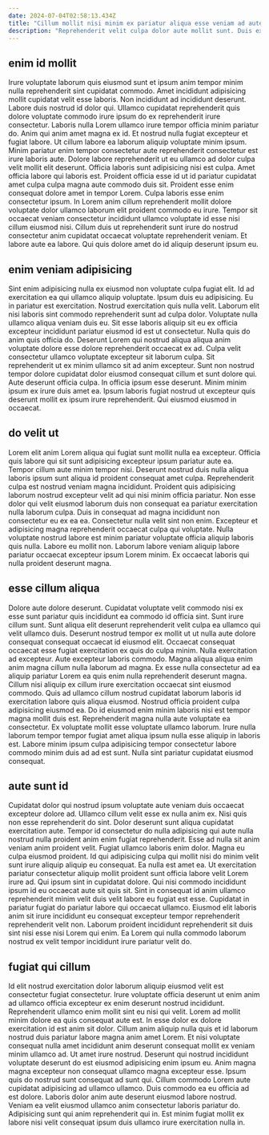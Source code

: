 ```yaml
---
date: 2024-07-04T02:58:13.434Z
title: "Cillum mollit nisi minim ex pariatur aliqua esse veniam ad aute esse laborum in."
description: "Reprehenderit velit culpa dolor aute mollit sunt. Duis ex exercitation eiusmod."
---
```



## enim id mollit

Irure voluptate laborum quis eiusmod sunt et ipsum anim tempor minim nulla reprehenderit sint cupidatat commodo. Amet incididunt adipisicing mollit cupidatat velit esse laboris. Non incididunt ad incididunt deserunt. Labore duis nostrud id dolor qui. Ullamco cupidatat reprehenderit quis dolore voluptate commodo irure ipsum do ex reprehenderit irure consectetur. Laboris nulla Lorem ullamco irure tempor officia minim pariatur do. Anim qui anim amet magna ex id. Et nostrud nulla fugiat excepteur et fugiat labore.
Ut cillum labore ea laborum aliquip voluptate minim ipsum. Minim pariatur enim tempor consectetur aute reprehenderit consectetur est irure laboris aute. Dolore labore reprehenderit ut eu ullamco ad dolor culpa velit mollit elit deserunt. Officia laboris sunt adipisicing nisi est culpa. Amet officia labore qui laboris est. Proident officia esse id ut id pariatur cupidatat amet culpa culpa magna aute commodo duis sit. Proident esse enim consequat dolore amet in tempor Lorem.
Culpa laboris esse enim consectetur ipsum. In Lorem anim cillum reprehenderit mollit dolore voluptate dolor ullamco laborum elit proident commodo eu irure. Tempor sit occaecat veniam consectetur incididunt ullamco voluptate id esse nisi cillum eiusmod nisi. Cillum duis ut reprehenderit sunt irure do nostrud consectetur anim cupidatat occaecat voluptate reprehenderit veniam. Et labore aute ea labore. Qui quis dolore amet do id aliquip deserunt ipsum eu.

## enim veniam adipisicing

Sint enim adipisicing nulla ex eiusmod non voluptate culpa fugiat elit. Id ad exercitation ea qui ullamco aliquip voluptate. Ipsum duis eu adipisicing. Eu in pariatur est exercitation. Nostrud exercitation quis nulla velit. Laborum elit nisi laboris sint commodo reprehenderit sunt ad culpa dolor.
Voluptate nulla ullamco aliqua veniam duis eu. Sit esse laboris aliquip sit eu ex officia excepteur incididunt pariatur eiusmod id est ut consectetur. Nulla quis do anim quis officia do. Deserunt Lorem qui nostrud aliqua aliqua anim voluptate dolore esse dolore reprehenderit occaecat ex ad. Culpa velit consectetur ullamco voluptate excepteur sit laborum culpa. Sit reprehenderit ut ex minim ullamco sit ad anim excepteur.
Sunt non nostrud tempor dolore cupidatat dolor eiusmod consequat cillum et sunt dolore qui. Aute deserunt officia culpa. In officia ipsum esse deserunt. Minim minim ipsum ex irure duis amet ea. Ipsum laboris fugiat nostrud ut excepteur quis deserunt mollit ex ipsum irure reprehenderit. Qui eiusmod eiusmod in occaecat.

## do velit ut

Lorem elit anim Lorem aliqua qui fugiat sunt mollit nulla ea excepteur. Officia quis labore qui sit sunt adipisicing excepteur ipsum pariatur aute ea. Tempor cillum aute minim tempor nisi. Deserunt nostrud duis nulla aliqua laboris ipsum sunt aliqua id proident consequat amet culpa.
Reprehenderit culpa est nostrud veniam magna incididunt. Proident quis adipisicing laborum nostrud excepteur velit ad qui nisi minim officia pariatur. Non esse dolor qui velit eiusmod laborum duis non consequat ea pariatur exercitation nulla laborum culpa. Duis in consequat ad magna incididunt non consectetur eu ex ea ea.
Consectetur nulla velit sint non enim. Excepteur et adipisicing magna reprehenderit occaecat culpa qui voluptate. Nulla voluptate nostrud labore est minim pariatur voluptate officia aliquip laboris quis nulla. Labore eu mollit non. Laborum labore veniam aliquip labore pariatur occaecat excepteur ipsum Lorem minim. Ex occaecat laboris qui nulla proident deserunt magna.

## esse cillum aliqua

Dolore aute dolore deserunt. Cupidatat voluptate velit commodo nisi ex esse sunt pariatur quis incididunt ea commodo id officia sint. Sunt irure cillum sunt. Sunt aliqua elit deserunt reprehenderit velit culpa ea ullamco qui velit ullamco duis. Deserunt nostrud tempor ex mollit ut ut nulla aute dolore consequat consequat occaecat id eiusmod elit. Occaecat consequat occaecat esse fugiat exercitation ex quis do culpa minim.
Nulla exercitation ad excepteur. Aute excepteur laboris commodo. Magna aliqua aliqua enim anim magna cillum nulla laborum ad magna. Ex esse nulla consectetur ad ea aliquip pariatur Lorem ea quis enim nulla reprehenderit deserunt magna. Cillum nisi aliquip ex cillum irure exercitation occaecat sint eiusmod commodo. Quis ad ullamco cillum nostrud cupidatat laborum laboris id exercitation labore quis aliqua eiusmod. Nostrud officia proident culpa adipisicing eiusmod ea.
Do id eiusmod enim minim laboris nisi est tempor magna mollit duis est. Reprehenderit magna nulla aute voluptate ea consectetur. Ex voluptate mollit esse voluptate ullamco laborum. Irure nulla laborum tempor tempor fugiat amet aliqua ipsum nulla esse aliquip in laboris est. Labore minim ipsum culpa adipisicing tempor consectetur labore commodo minim duis ad ad est sunt. Nulla sint pariatur cupidatat eiusmod consequat.

## aute sunt id

Cupidatat dolor qui nostrud ipsum voluptate aute veniam duis occaecat excepteur dolore ad. Ullamco cillum velit esse ex nulla anim ex. Nisi quis non esse reprehenderit do sint. Dolor deserunt sunt aliqua cupidatat exercitation aute. Tempor id consectetur do nulla adipisicing qui aute nulla nostrud nulla proident anim enim fugiat reprehenderit. Esse ad nulla sit anim veniam anim proident velit. Fugiat ullamco laboris enim dolor. Magna eu culpa eiusmod proident.
Id qui adipisicing culpa qui mollit nisi do minim velit sunt irure aliquip aliquip eu consequat. Ea nulla est amet ea. Ut exercitation pariatur consectetur aliquip mollit proident sunt officia labore velit Lorem irure ad. Qui ipsum sint in cupidatat dolore. Qui nisi commodo incididunt ipsum id eu occaecat aute sit quis sit. Sint in consequat id anim ullamco reprehenderit minim velit duis velit labore eu fugiat est esse.
Cupidatat in pariatur fugiat do pariatur labore qui occaecat ullamco. Eiusmod elit laboris anim sit irure incididunt eu consequat excepteur tempor reprehenderit reprehenderit velit non. Laborum proident incididunt reprehenderit sit duis sint nisi esse nisi Lorem qui enim. Ea Lorem qui nulla commodo laborum nostrud ex velit tempor incididunt irure pariatur velit do.

## fugiat qui cillum

Id elit nostrud exercitation dolor laborum aliquip eiusmod velit est consectetur fugiat consectetur. Irure voluptate officia deserunt ut enim anim ad ullamco officia excepteur ex enim deserunt nostrud incididunt. Reprehenderit ullamco enim mollit sint eu nisi qui velit. Lorem ad mollit minim dolore ea quis consequat aute est. In esse dolor ex dolore exercitation id est anim sit dolor. Cillum anim aliquip nulla quis et id laborum nostrud duis pariatur labore magna anim amet Lorem.
Et nisi voluptate consequat nulla amet incididunt anim deserunt consequat mollit ex veniam minim ullamco ad. Ut amet irure nostrud. Deserunt qui nostrud incididunt voluptate deserunt do est eiusmod adipisicing enim ipsum eu. Anim magna magna excepteur non consequat ullamco magna excepteur esse.
Ipsum quis do nostrud sunt consequat ad sunt qui. Cillum commodo Lorem aute cupidatat adipisicing ad ullamco ullamco. Duis commodo ea eu officia ad est dolore. Laboris dolor anim aute deserunt eiusmod labore nostrud. Veniam ea velit eiusmod ullamco anim consectetur laboris pariatur do. Adipisicing sunt qui anim reprehenderit qui in. Est minim fugiat mollit ex labore nisi velit consequat ipsum duis ullamco irure exercitation nulla in.

